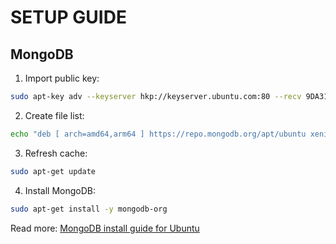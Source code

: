 # SETUP GUIDE

## MongoDB

1. Import public key:

  ```bash
  sudo apt-key adv --keyserver hkp://keyserver.ubuntu.com:80 --recv 9DA31620334BD75D9DCB49F368818C72E52529D4
  ```

2. Create file list:

  ```bash
  echo "deb [ arch=amd64,arm64 ] https://repo.mongodb.org/apt/ubuntu xenial/mongodb-org/4.0 multiverse" | sudo tee /etc/apt/sources.list.d/mongodb-org-4.0.list
  ```

3. Refresh cache:

  ```bash
  sudo apt-get update
  ```

4. Install MongoDB:

  ```bash
  sudo apt-get install -y mongodb-org
  ```

Read more: [MongoDB install guide for Ubuntu](https://docs.mongodb.com/manual/tutorial/install-mongodb-on-ubuntu/)